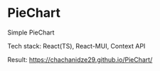 # PieChart

Simple PieChart

Tech stack: React(TS), React-MUI, Context API

Result: https://chachanidze29.github.io/PieChart/
